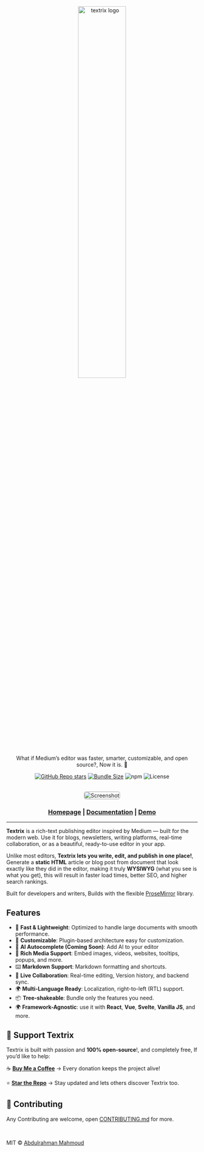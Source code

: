 <div align="center">

<picture>
  <source media="(prefers-color-scheme: light)" srcset="https://raw.githubusercontent.com/abdulrahman-mh/textrix/main/website/public/textrix.svg?raw=true">
  <img alt="textrix logo" src="https://raw.githubusercontent.com/abdulrahman-mh/textrix/main/website/public/textrix.dark.svg?raw=true" width="50%" height="50%">
</picture>

What if Medium’s editor was faster, smarter, customizable, and open source?, Now it is. 🚀

[![GitHub Repo stars](https://img.shields.io/github/stars/abdulrahman-mh/textrix?style=social)](https://github.com/abdulrahman-mh/textrix/stargazers)
[![Bundle Size](https://img.shields.io/bundlephobia/minzip/textrix)](https://bundlephobia.com/result?p=textrix)
![npm](https://img.shields.io/npm/dm/textrix)
![License](https://img.shields.io/github/license/abdulrahman-mh/textrix)

<br />

<img src="https://raw.githubusercontent.com/abdulrahman-mh/textrix/main/images/screenshot.png" alt="Screenshot" style="border: 2px solid #ccc; border-radius: 6px;">


<h3>

[Homepage](https://textrix.vercel.app) | [Documentation](https://textrix.vercel.app/doc) | [Demo](https://textrix-demo.vercel.app/)

</h3>

</div>

---

**Textrix** is a rich-text publishing editor inspired by Medium — built for the modern web.
Use it for blogs, newsletters, writing platforms, real-time collaboration, or as a beautiful, ready-to-use editor in your app.

Unlike most editors, **Textrix lets you write, edit, and publish in one place!**,
Generate a **static HTML** article or blog post from document that look exactly like they did in the editor, making it truly **WYSIWYG** (what you see is what you get), this will result in faster load times, better SEO, and higher search rankings.

Built for developers and writers, Builds with the flexible [ProseMirror](https://prosemirror.net/) library.

## Features

- 🚀 **Fast & Lightweight**: Optimized to handle large documents with smooth performance.
- 🎨 **Customizable**: Plugin-based architecture easy for customization.
- 🧠 **AI Autocomplete (Coming Soon)**: Add AI to your editor
- 📝 **Rich Media Support**: Embed images, videos, websites, tooltips, popups, and more.
- ⌨️ **Markdown Support**: Markdown formatting and shortcuts.
- 🔄 **Live Collaboration**: Real-time editing, Version history, and backend sync.
- 🌍 **Multi-Language Ready**: Localization, right-to-left (RTL) support.
- 📦 **Tree-shakeable**: Bundle only the features you need.
- 🌍 **Framework-Agnostic**: use it with **React**, **Vue**, **Svelte**, **Vanilla JS**, and more.

## 💖 **Support Textrix**

Textrix is built with passion and **100% open-source**!, and completely free, If you’d like to help:

☕ **[Buy Me a Coffee](https://buymeacoffee.com/abdelrahmanm)** → Every donation keeps the project alive!

⭐ **[Star the Repo](#)** → Stay updated and lets others discover Textrix too.

## 🤝 Contributing

Any Contributing are welcome, open [CONTRIBUTING.md](./CONTRIBUTE.md) for more.

<br>

MIT © [Abdulrahman Mahmoud](https://github.com/abdulrahman-mh)
